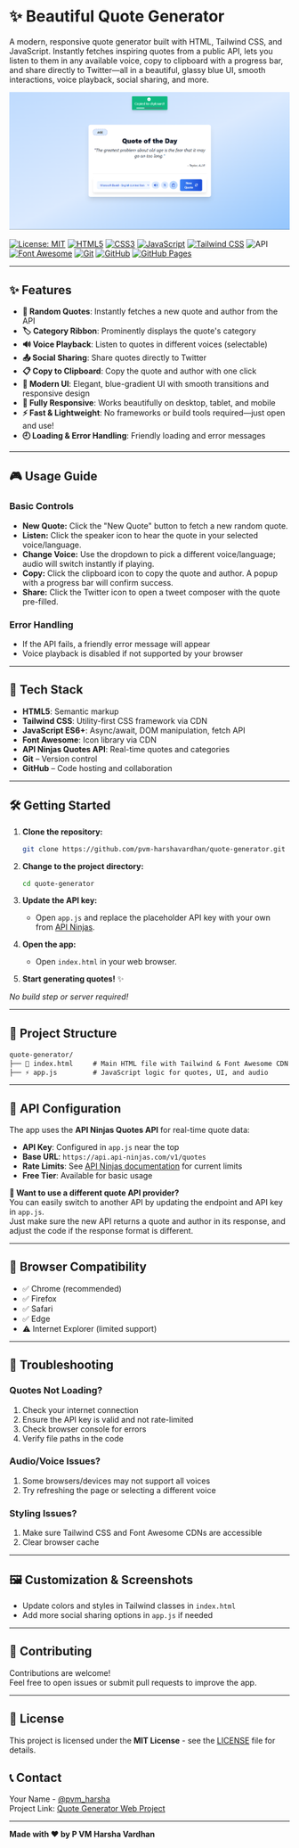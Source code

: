 # ✨ Beautiful Quote Generator

A modern, responsive quote generator built with HTML, Tailwind CSS, and JavaScript. Instantly fetches inspiring quotes from a public API, lets you listen to them in any available voice, copy to clipboard with a progress bar, and share directly to Twitter—all in a beautiful, glassy blue UI, smooth interactions, voice playback, social sharing, and more.

![App Screenshot](./project_screenshot.png)

[![License: MIT](https://img.shields.io/badge/License-MIT-yellow.svg)](LICENSE)
[![HTML5](https://img.shields.io/badge/HTML5-E34F26?logo=html5&logoColor=white)](https://developer.mozilla.org/en-US/docs/Web/HTML)
[![CSS3](https://img.shields.io/badge/CSS3-1572B6?logo=css&logoColor=white)](https://developer.mozilla.org/en-US/docs/Web/CSS)
[![JavaScript](https://img.shields.io/badge/JavaScript-F7DF1E?logo=javascript&logoColor=black)](https://developer.mozilla.org/en-US/docs/Web/JavaScript)
[![Tailwind CSS](https://img.shields.io/badge/Tailwind_CSS-38B2AC?logo=tailwindcss&logoColor=white)](https://tailwindcss.com/)
![API](https://img.shields.io/badge/API-API_Ninjas-4CAF50?logo=actix)
[![Font Awesome](https://img.shields.io/badge/Font_Awesome-538dd7?logo=fontawesome&logoColor=white)](https://fontawesome.com/)
[![Git](https://img.shields.io/badge/Git-F05032?logo=git&logoColor=white)](https://git-scm.com/)
[![GitHub](https://img.shields.io/badge/GitHub-181717?logo=github&logoColor=white)](https://github.com/)
[![GitHub Pages](https://img.shields.io/badge/GitHub-Pages-181717?logo=github&logoColor=white)](https://github.com/)

---

## ✨ Features

- **📜 Random Quotes**: Instantly fetches a new quote and author from the API
- **🏷️ Category Ribbon**: Prominently displays the quote's category
- **🔊 Voice Playback**: Listen to quotes in different voices (selectable)
- **📤 Social Sharing**: Share quotes directly to Twitter
- **📋 Copy to Clipboard**: Copy the quote and author with one click
- **🎨 Modern UI**: Elegant, blue-gradient UI with smooth transitions and responsive design
- **📱 Fully Responsive**: Works beautifully on desktop, tablet, and mobile
- **⚡ Fast & Lightweight**: No frameworks or build tools required—just open and use!
- **🕘 Loading & Error Handling**: Friendly loading and error messages

---

## 🎮 Usage Guide

### Basic Controls

- **New Quote:** Click the "New Quote" button to fetch a new random quote.
- **Listen:** Click the speaker icon to hear the quote in your selected voice/language.
- **Change Voice:** Use the dropdown to pick a different voice/language; audio will switch instantly if playing.
- **Copy:** Click the clipboard icon to copy the quote and author. A popup with a progress bar will confirm success.
- **Share:** Click the Twitter icon to open a tweet composer with the quote pre-filled.

### Error Handling
- If the API fails, a friendly error message will appear
- Voice playback is disabled if not supported by your browser

---

## 🔧 Tech Stack

- **HTML5**: Semantic markup
- **Tailwind CSS**: Utility-first CSS framework via CDN
- **JavaScript ES6+**: Async/await, DOM manipulation, fetch API
- **Font Awesome**: Icon library via CDN
- **API Ninjas Quotes API**: Real-time quotes and categories
- **Git** – Version control
- **GitHub** – Code hosting and collaboration

---

## 🛠️ Getting Started

1. **Clone the repository:**
   ```bash
   git clone https://github.com/pvm-harshavardhan/quote-generator.git
   ```
2. **Change to the project directory:**
   ```bash
   cd quote-generator
   ```
3. **Update the API key:**
   - Open `app.js` and replace the placeholder API key with your own from [API Ninjas](https://api-ninjas.com/profile).
4. **Open the app:**
   - Open `index.html` in your web browser.

5. **Start generating quotes!** ✨

_No build step or server required!_

---

## 📁 Project Structure

```
quote-generator/
├── 📄 index.html     # Main HTML file with Tailwind & Font Awesome CDN
├── ⚡ app.js         # JavaScript logic for quotes, UI, and audio
```

---

## 🔑 API Configuration

The app uses the **API Ninjas Quotes API** for real-time quote data:

- **API Key**: Configured in `app.js` near the top
- **Base URL**: `https://api.api-ninjas.com/v1/quotes`
- **Rate Limits**: See [API Ninjas documentation](https://api-ninjas.com/api/quotes) for current limits
- **Free Tier**: Available for basic usage

**🔄 Want to use a different quote API provider?**  
You can easily switch to another API by updating the endpoint and API key in `app.js`.  
Just make sure the new API returns a quote and author in its response, and adjust the code if the response format is different.

---

## 📱 Browser Compatibility

- ✅ Chrome (recommended)
- ✅ Firefox
- ✅ Safari
- ✅ Edge
- ⚠️ Internet Explorer (limited support)

---

## 🐛 Troubleshooting

### **Quotes Not Loading?**
1. Check your internet connection
2. Ensure the API key is valid and not rate-limited
3. Check browser console for errors
4. Verify file paths in the code

### **Audio/Voice Issues?**
1. Some browsers/devices may not support all voices
2. Try refreshing the page or selecting a different voice

### **Styling Issues?**
1. Make sure Tailwind CSS and Font Awesome CDNs are accessible
2. Clear browser cache

---

## 🖼️ Customization & Screenshots

- Update colors and styles in Tailwind classes in `index.html`
- Add more social sharing options in `app.js` if needed

---

## 🤝 Contributing

Contributions are welcome!  
Feel free to open issues or submit pull requests to improve the app.

---

## 📄 License

This project is licensed under the **MIT License** - see the [LICENSE](LICENSE) file for details.

## 📞 Contact

Your Name - [@pvm_harsha](https://x.com/pvm_harsha)   
Project Link: [Quote Generator Web Project](https://github.com/pvm-harshavardhan/quote-generator)

---

**Made with ❤️ by P VM Harsha Vardhan**